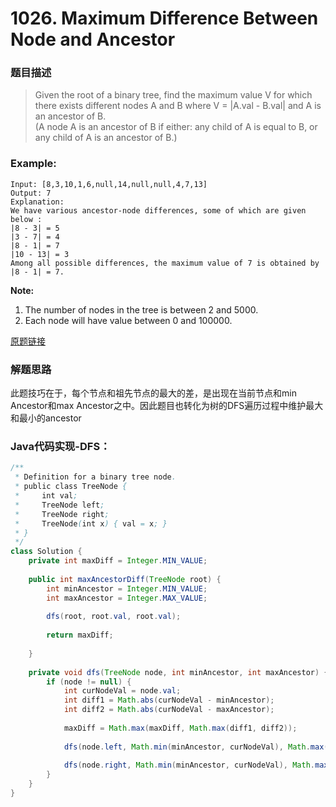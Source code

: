 # 1026. Maximum Difference Between Node and Ancestor

### 题目描述
>Given the root of a binary tree, find the maximum value V for which there exists different nodes A and B where V = |A.val - B.val| and A is an ancestor of B.
<br>(A node A is an ancestor of B if either: any child of A is equal to B, or any child of A is an ancestor of B.)

 

### Example:
    Input: [8,3,10,1,6,null,14,null,null,4,7,13]
    Output: 7
    Explanation: 
    We have various ancestor-node differences, some of which are given below :
    |8 - 3| = 5
    |3 - 7| = 4
    |8 - 1| = 7
    |10 - 13| = 3
    Among all possible differences, the maximum value of 7 is obtained by |8 - 1| = 7.

**Note:**

1. The number of nodes in the tree is between 2 and 5000.
2. Each node will have value between 0 and 100000.


[原题链接](https://leetcode.com/problems/maximum-difference-between-node-and-ancestor/)

### 解题思路
此题技巧在于，每个节点和祖先节点的最大的差，是出现在当前节点和min Ancestor和max Ancestor之中。因此题目也转化为树的DFS遍历过程中维护最大和最小的ancestor

### Java代码实现-DFS：

```java
/**
 * Definition for a binary tree node.
 * public class TreeNode {
 *     int val;
 *     TreeNode left;
 *     TreeNode right;
 *     TreeNode(int x) { val = x; }
 * }
 */
class Solution {
    private int maxDiff = Integer.MIN_VALUE;
    
    public int maxAncestorDiff(TreeNode root) {
        int minAncestor = Integer.MIN_VALUE;
        int maxAncestor = Integer.MAX_VALUE;
        
        dfs(root, root.val, root.val);
        
        return maxDiff;
        
    }
    
    private void dfs(TreeNode node, int minAncestor, int maxAncestor) {
        if (node != null) {
            int curNodeVal = node.val;
            int diff1 = Math.abs(curNodeVal - minAncestor);
            int diff2 = Math.abs(curNodeVal - maxAncestor);
            
            maxDiff = Math.max(maxDiff, Math.max(diff1, diff2));
            
            dfs(node.left, Math.min(minAncestor, curNodeVal), Math.max(maxAncestor, curNodeVal));
            
            dfs(node.right, Math.min(minAncestor, curNodeVal), Math.max(maxAncestor, curNodeVal));
        }
    }
}
```



